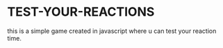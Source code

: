 # TEST-YOUR-REACTIONS
this is a simple game created in javascript where u can test your reaction time.
